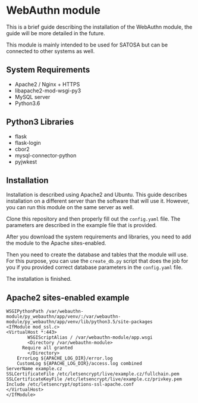# WebAuthn module
This is a brief guide describing the installation of the WebAuthn module, the guide will be more detailed in the future.

This module is mainly intended to be used for SATOSA but can be connected to other systems as well.

## System Requirements
- Apache2 / Nginx + HTTPS
- libapache2-mod-wsgi-py3
- MySQL server
- Python3.6

## Python3 Libraries
- flask
- flask-login
- cbor2
- mysql-connector-python
- pyjwkest



## Installation
Installation is described using Apache2 and Ubuntu. This guide describes installation on a different server than the software that will use it.
However, you can run this module on the same server as well.

Clone this repository and then properly fill out the `config.yaml` file. The parameters are described in the example file that is provided.

After you download the system requirements and libraries, you need to add the module to the Apache sites-enabled.

Then you need to create the database and tables that the module will use. For this purpose, you can use the `create_db.py` script that does the job for you if you provided correct database parameters in the `config.yaml` file.

The installation is finished.

## Apache2 sites-enabled example
```
WSGIPythonPath /var/webauthn-module/py_webauthn/app/venv/:/var/webauthn-module/py_webauthn/app/venv/lib/python3.5/site-packages
<IfModule mod_ssl.c>
<VirtualHost *:443>
        WSGIScriptAlias / /var/webauthn-module/app.wsgi
        <Directory /var/webauthn-module>
	  Require all granted
        </Directory>
	ErrorLog ${APACHE_LOG_DIR}/error.log
	CustomLog ${APACHE_LOG_DIR}/access.log combined
ServerName example.cz
SSLCertificateFile /etc/letsencrypt/live/example.cz/fullchain.pem
SSLCertificateKeyFile /etc/letsencrypt/live/example.cz/privkey.pem
Include /etc/letsencrypt/options-ssl-apache.conf
</VirtualHost>
</IfModule>
```
